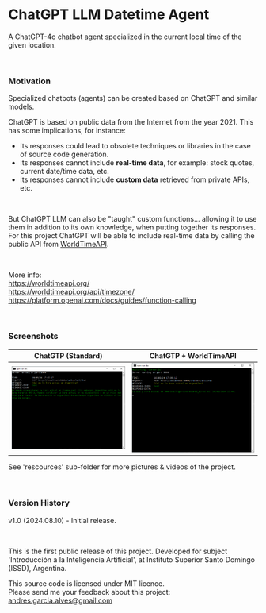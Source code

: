 # ChatGPT LLM Datetime Agent

A ChatGPT-4o chatbot agent specialized in the current local time of the given location.

&nbsp;

### Motivation

Specialized chatbots (agents) can be created based on ChatGPT and similar models.

ChatGPT is based on public data from the Internet from the year 2021. This has some implications, for instance:

- Its responses could lead to obsolete techniques or libraries in the case of source code generation.
- Its responses cannot include **real-time data**, for example: stock quotes, current date/time data, etc.
- Its responses cannot include **custom data** retrieved from private APIs, etc.

<br/>

But ChatGPT LLM can also be "taught" custom functions... allowing it to use them in addition to its own knowledge, when putting together its responses.  
For this project ChatGPT will be able to include real-time data by calling the public API from [WorldTimeAPI](https://worldtimeapi.org/).

<br/>

More info:  
https://worldtimeapi.org/  
https://worldtimeapi.org/api/timezone/  
https://platform.openai.com/docs/guides/function-calling  

&nbsp;

### Screenshots

| ChatGTP (Standard)                                  | ChatGTP + WorldTimeAPI                              |
|-----------------------------------------------------|-----------------------------------------------------|
| ![](resources/01-chat-gpt-standard.png)             | ![](resources/02-chat-gpt-agent.png)                |

See 'rescources' sub-folder for more pictures & videos of the project.

&nbsp;

### Version History

v1.0 (2024.08.10) - Initial release.  

&nbsp;

This is the first public release of this project.
Developed for subject 'Introducción a la Inteligencia Artificial', at Instituto Superior Santo Domingo (ISSD), Argentina.  

This source code is licensed under MIT licence.  
Please send me your feedback about this project: andres.garcia.alves@gmail.com
